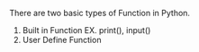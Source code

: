 There are two basic types of Function in Python.

1.  Built in Function EX. print(), input()
2.  User Define Function